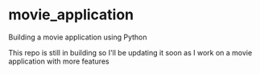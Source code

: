 # movie_application
Building a movie application using Python

This repo is still in building so I'll be updating it soon as I work on a movie application with more features
